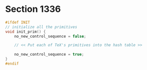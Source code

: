 # Section 1336

```c << Last-minute procedures >>+=
#ifdef INIT
// initialize all the primitives
void init_prim() {
    no_new_control_sequence = false;

    // << Put each of TeX's primitives into the hash table >>
    
    no_new_control_sequence = true;
}
#endif
```
